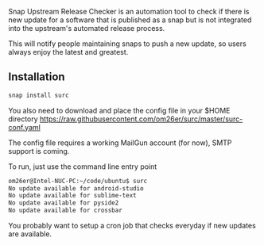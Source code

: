 Snap Upstream Release Checker is an automation tool to check if there is new update for a software that
is published as a snap but is not integrated into the upstream's automated release process.

This will notify people maintaining snaps to push a new update, so users always enjoy the latest and greatest.

## Installation
```bash
snap install surc
```

You also need to download and place the config file in your $HOME directory
https://raw.githubusercontent.com/om26er/surc/master/surc-conf.yaml

The config file requires a working MailGun account (for now), SMTP support is coming.

To run, just use the command line entry point

```bash
om26er@Intel-NUC-PC:~/code/ubuntu$ surc
No update available for android-studio
No update available for sublime-text
No update available for pyside2
No update available for crossbar
```

You probably want to setup a cron job that checks everyday if new updates are available.

